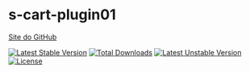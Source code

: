 # s-cart-plugin01

[Site do GitHub](https://github.com/lucianobapo/s-cart-plugin01)

[![Latest Stable Version](https://poser.pugx.org/ilhanet/s-cart-plugin01/v/stable)](https://packagist.org/packages/ilhanet/s-cart-plugin01) 
[![Total Downloads](https://poser.pugx.org/ilhanet/s-cart-plugin01/downloads)](https://packagist.org/packages/ilhanet/s-cart-plugin01) 
[![Latest Unstable Version](https://poser.pugx.org/ilhanet/s-cart-plugin01/v/unstable)](https://packagist.org/packages/ilhanet/s-cart-plugin01) 
[![License](https://poser.pugx.org/ilhanet/s-cart-plugin01/license)](https://packagist.org/packages/ilhanet/s-cart-plugin01)